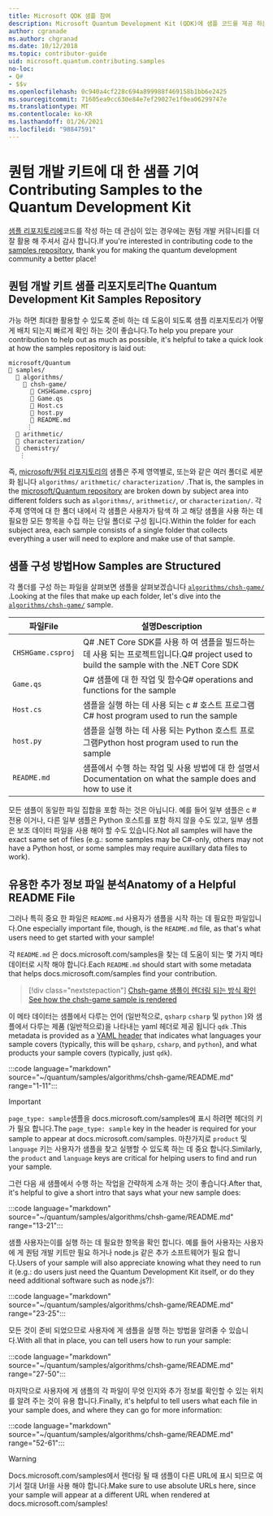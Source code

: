 ```yaml
---
title: Microsoft QDK 샘플 참여
description: Microsoft Quantum Development Kit (QDK)에 샘플 코드를 제공 하는 방법에 대해 알아봅니다.
author: cgranade
ms.author: chgranad
ms.date: 10/12/2018
ms.topic: contributor-guide
uid: microsoft.quantum.contributing.samples
no-loc:
- Q#
- $$v
ms.openlocfilehash: 0c940a4cf228c694a899988f469158b1bb6e2425
ms.sourcegitcommit: 71605ea9cc630e84e7ef29027e1f0ea06299747e
ms.translationtype: MT
ms.contentlocale: ko-KR
ms.lasthandoff: 01/26/2021
ms.locfileid: "98847591"
---
```

# <a name="contributing-samples-to-the-quantum-development-kit"></a><span data-ttu-id="b30ec-103">퀀텀 개발 키트에 대 한 샘플 기여</span><span class="sxs-lookup"><span data-stu-id="b30ec-103">Contributing Samples to the Quantum Development Kit</span></span>

<span data-ttu-id="b30ec-104">[샘플 리포지토리에](https://github.com/Microsoft/Quantum)코드를 작성 하는 데 관심이 있는 경우에는 퀀텀 개발 커뮤니티를 더 잘 활용 해 주셔서 감사 합니다.</span><span class="sxs-lookup"><span data-stu-id="b30ec-104">If you're interested in contributing code to the [samples repository](https://github.com/Microsoft/Quantum), thank you for making the quantum development community a better place!</span></span>

## <a name="the-quantum-development-kit-samples-repository"></a><span data-ttu-id="b30ec-105">퀀텀 개발 키트 샘플 리포지토리</span><span class="sxs-lookup"><span data-stu-id="b30ec-105">The Quantum Development Kit Samples Repository</span></span>

<span data-ttu-id="b30ec-106">가능 하면 최대한 활용할 수 있도록 준비 하는 데 도움이 되도록 샘플 리포지토리가 어떻게 배치 되는지 빠르게 확인 하는 것이 좋습니다.</span><span class="sxs-lookup"><span data-stu-id="b30ec-106">To help you prepare your contribution to help out as much as possible, it's helpful to take a quick look at how the samples repository is laid out:</span></span>

```plaintext
microsoft/Quantum
📁 samples/
  📁 algorithms/
    📁 chsh-game/
      📝 CHSHGame.csproj
      📝 Game.qs
      📝 Host.cs
      📝 host.py
      📝 README.md
     ⋮
  📁 arithmetic/
  📁 characterization/
  📁 chemistry/
   ⋮
```

<span data-ttu-id="b30ec-107">즉, [microsoft/퀀텀 리포지토리의](https://github.com/microsoft/Quantum) 샘플은 주제 영역별로, 또는와 같은 여러 폴더로 세분화 됩니다 `algorithms/` `arithmetic/` `characterization/` .</span><span class="sxs-lookup"><span data-stu-id="b30ec-107">That is, the samples in the [microsoft/Quantum repository](https://github.com/microsoft/Quantum) are broken down by subject area into different folders such as `algorithms/`, `arithmetic/`, or `characterization/`.</span></span>
<span data-ttu-id="b30ec-108">각 주제 영역에 대 한 폴더 내에서 각 샘플은 사용자가 탐색 하 고 해당 샘플을 사용 하는 데 필요한 모든 항목을 수집 하는 단일 폴더로 구성 됩니다.</span><span class="sxs-lookup"><span data-stu-id="b30ec-108">Within the folder for each subject area, each sample consists of a single folder that collects everything a user will need to explore and make use of that sample.</span></span>

## <a name="how-samples-are-structured"></a><span data-ttu-id="b30ec-109">샘플 구성 방법</span><span class="sxs-lookup"><span data-stu-id="b30ec-109">How Samples are Structured</span></span>

<span data-ttu-id="b30ec-110">각 폴더를 구성 하는 파일을 살펴보면 샘플을 살펴보겠습니다 [`algorithms/chsh-game/`](https://github.com/microsoft/Quantum/tree/main/samples/algorithms/chsh-game) .</span><span class="sxs-lookup"><span data-stu-id="b30ec-110">Looking at the files that make up each folder, let's dive into the [`algorithms/chsh-game/`](https://github.com/microsoft/Quantum/tree/main/samples/algorithms/chsh-game) sample.</span></span>

| <span data-ttu-id="b30ec-111">파일</span><span class="sxs-lookup"><span data-stu-id="b30ec-111">File</span></span>              | <span data-ttu-id="b30ec-112">설명</span><span class="sxs-lookup"><span data-stu-id="b30ec-112">Description</span></span>                                                |
|-------------------|------------------------------------------------------------|
| `CHSHGame.csproj` | <span data-ttu-id="b30ec-113">Q# .NET Core SDK를 사용 하 여 샘플을 빌드하는 데 사용 되는 프로젝트입니다.</span><span class="sxs-lookup"><span data-stu-id="b30ec-113">Q# project used to build the sample with the .NET Core SDK</span></span> |
| `Game.qs`         | <span data-ttu-id="b30ec-114">Q# 샘플에 대 한 작업 및 함수</span><span class="sxs-lookup"><span data-stu-id="b30ec-114">Q# operations and functions for the sample</span></span>                 |
| `Host.cs`         | <span data-ttu-id="b30ec-115">샘플을 실행 하는 데 사용 되는 c # 호스트 프로그램</span><span class="sxs-lookup"><span data-stu-id="b30ec-115">C# host program used to run the sample</span></span>                     |
| `host.py`         | <span data-ttu-id="b30ec-116">샘플을 실행 하는 데 사용 되는 Python 호스트 프로그램</span><span class="sxs-lookup"><span data-stu-id="b30ec-116">Python host program used to run the sample</span></span>                 |
| `README.md`       | <span data-ttu-id="b30ec-117">샘플에서 수행 하는 작업 및 사용 방법에 대 한 설명서</span><span class="sxs-lookup"><span data-stu-id="b30ec-117">Documentation on what the sample does and how to use it</span></span>    |

<span data-ttu-id="b30ec-118">모든 샘플이 동일한 파일 집합을 포함 하는 것은 아닙니다. 예를 들어 일부 샘플은 c # 전용 이거나, 다른 일부 샘플은 Python 호스트를 포함 하지 않을 수도 있고, 일부 샘플은 보조 데이터 파일을 사용 해야 할 수도 있습니다.</span><span class="sxs-lookup"><span data-stu-id="b30ec-118">Not all samples will have the exact same set of files (e.g.: some samples may be C#-only, others may not have a Python host, or some samples may require auxillary data files to work).</span></span>

## <a name="anatomy-of-a-helpful-readme-file"></a><span data-ttu-id="b30ec-119">유용한 추가 정보 파일 분석</span><span class="sxs-lookup"><span data-stu-id="b30ec-119">Anatomy of a Helpful README File</span></span>

<span data-ttu-id="b30ec-120">그러나 특히 중요 한 파일은 `README.md` 사용자가 샘플을 시작 하는 데 필요한 파일입니다.</span><span class="sxs-lookup"><span data-stu-id="b30ec-120">One especially important file, though, is the `README.md` file, as that's what users need to get started with your sample!</span></span>

<span data-ttu-id="b30ec-121">각 `README.md` 은 docs.microsoft.com/samples을 찾는 데 도움이 되는 몇 가지 메타 데이터로 시작 해야 합니다.</span><span class="sxs-lookup"><span data-stu-id="b30ec-121">Each `README.md` should start with some metadata that helps docs.microsoft.com/samples find your contribution.</span></span>

> [!div class="nextstepaction"]
> [<span data-ttu-id="b30ec-122">Chsh-game 샘플이 렌더링 되는 방식 확인</span><span class="sxs-lookup"><span data-stu-id="b30ec-122">See how the chsh-game sample is rendered</span></span>](https://docs.microsoft.com/samples/microsoft/quantum/validating-quantum-mechanics/)

<span data-ttu-id="b30ec-123">이 메타 데이터는 샘플에서 [](https://dotnet.github.io/docfx/spec/docfx_flavored_markdown.html#yaml-header) 다루는 언어 (일반적으로, `qsharp` `csharp` 및 `python` )와 샘플에서 다루는 제품 (일반적으로)을 나타내는 yaml 헤더로 제공 됩니다 `qdk` .</span><span class="sxs-lookup"><span data-stu-id="b30ec-123">This metadata is provided as a [YAML header](https://dotnet.github.io/docfx/spec/docfx_flavored_markdown.html#yaml-header) that indicates what languages your sample covers (typically, this will be `qsharp`, `csharp`, and `python`), and what products your sample covers (typically, just `qdk`).</span></span>

:::code language="markdown" source="~/quantum/samples/algorithms/chsh-game/README.md" range="1-11":::

> [!IMPORTANT]
> <span data-ttu-id="b30ec-124">`page_type: sample`샘플을 docs.microsoft.com/samples에 표시 하려면 헤더의 키가 필요 합니다.</span><span class="sxs-lookup"><span data-stu-id="b30ec-124">The `page_type: sample` key in the header is required for your sample to appear at docs.microsoft.com/samples.</span></span>
> <span data-ttu-id="b30ec-125">마찬가지로 `product` 및 `language` 키는 사용자가 샘플을 찾고 실행할 수 있도록 하는 데 중요 합니다.</span><span class="sxs-lookup"><span data-stu-id="b30ec-125">Similarly, the `product` and `language` keys are critical for helping users to find and run your sample.</span></span>

<span data-ttu-id="b30ec-126">그런 다음 새 샘플에서 수행 하는 작업을 간략하게 소개 하는 것이 좋습니다.</span><span class="sxs-lookup"><span data-stu-id="b30ec-126">After that, it's helpful to give a short intro that says what your new sample does:</span></span>

:::code language="markdown" source="~/quantum/samples/algorithms/chsh-game/README.md" range="13-21":::

<span data-ttu-id="b30ec-127">샘플 사용자는이를 실행 하는 데 필요한 항목을 확인 합니다. 예를 들어 사용자는 사용자에 게 퀀텀 개발 키트만 필요 하거나 node.js 같은 추가 소프트웨어가 필요 합니다.</span><span class="sxs-lookup"><span data-stu-id="b30ec-127">Users of your sample will also appreciate knowing what they need to run it (e.g.: do users just need the Quantum Development Kit itself, or do they need additional software such as node.js?):</span></span>

:::code language="markdown" source="~/quantum/samples/algorithms/chsh-game/README.md" range="23-25":::

<span data-ttu-id="b30ec-128">모든 것이 준비 되었으므로 사용자에 게 샘플을 실행 하는 방법을 알려줄 수 있습니다.</span><span class="sxs-lookup"><span data-stu-id="b30ec-128">With all that in place, you can tell users how to run your sample:</span></span>

:::code language="markdown" source="~/quantum/samples/algorithms/chsh-game/README.md" range="27-50":::

<span data-ttu-id="b30ec-129">마지막으로 사용자에 게 샘플의 각 파일이 무엇 인지와 추가 정보를 확인할 수 있는 위치를 알려 주는 것이 유용 합니다.</span><span class="sxs-lookup"><span data-stu-id="b30ec-129">Finally, it's helpful to tell users what each file in your sample does, and where they can go for more information:</span></span>

:::code language="markdown" source="~/quantum/samples/algorithms/chsh-game/README.md" range="52-61":::

> [!WARNING]
> <span data-ttu-id="b30ec-130">Docs.microsoft.com/samples에서 렌더링 될 때 샘플이 다른 URL에 표시 되므로 여기서 절대 Url을 사용 해야 합니다.</span><span class="sxs-lookup"><span data-stu-id="b30ec-130">Make sure to use absolute URLs here, since your sample will appear at a different URL when rendered at docs.microsoft.com/samples!</span></span>

